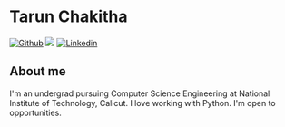 # Tarun Chakitha

[![Github](https://img.shields.io/github/followers/TarunChakitha?label=Follow&style=social)](https://github.com/TarunChakitha)
![](https://komarev.com/ghpvc/?username=TarunChakitha&color=green)
[![Linkedin](https://img.shields.io/badge/-Tarun%20Chakitha-blue?style=flat-square&logo=linkedin&logoColor=white&link=https://www.linkedin.com/in/sai-tarun-uppari-559517190/)](https://www.linkedin.com/in/sai-tarun-uppari-559517190/)

## About me 
I'm an undergrad pursuing Computer Science Engineering at National Institute of Technology, Calicut. I love working with Python. I'm open to opportunities.

<!--
### Interesting stats

![Tarun's stats](https://github-readme-stats.vercel.app/api?username=tarunchakitha&show_icons=true&theme=radical)


[![Tarun's Top Langs](https://github-readme-stats.vercel.app/api/top-langs/?username=tarunchakitha&theme=radical)](https://github.com/tarunchakitha/github-readme-stats)


**TarunChakitha/TarunChakitha** is a ✨ _special_ ✨ repository because its `README.md` (this file) appears on your GitHub profile.

Here are some ideas to get you started:

- 🔭 I’m currently working on ...
- 🌱 I’m currently learning ...
- 👯 I’m looking to collaborate on ...
- 🤔 I’m looking for help with ...
- 💬 Ask me about ...
- 📫 How to reach me: ...
- 😄 Pronouns: ...
- ⚡ Fun fact: ...
-->


